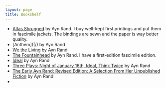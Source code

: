 ```yaml
---
layout: page
title: Bookshelf
---
```


- [Atlas Shrugged](/) by Ayn Rand. I buy well-kept first printings and put them in fascimile jackets. The bindings are sewn and the paper is way better quality.
- [Anthem]((/) by Ayn Rand
- [We the Living](/) by Ayn Rand
- [The Fountainhead](/) by Ayn Rand. I have a first-edition fascimile edition.
- [Ideal](/) by Ayn Rand
- [Three Plays: Night of January 16th, Ideal, Think Twice](/) by Ayn Rand
- [The Early Ayn Rand: Revised Edition: A Selection From Her Unpublished Fiction](/) by Ayn Rand
- 

